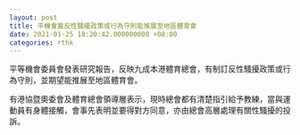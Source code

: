 ```yaml
---
layout: post
title: 平機會冀反性騷擾政策或行為守則能推展至地區體育會
date: 2021-01-25 18:20:42.000000000 +08:00
categories: rthk
---
```


平等機會委員會發表研究報告，反映九成本港體育總會，有制訂反性騷擾政策或行為守則，並期望能推展至地區體育會。

有港協暨奧委會及體育總會領導層表示，現時總會都有清楚指引給予教練，當與運動員有身體接觸，會事先表明並要得對方同意，亦由總會高層處理有關性騷擾的投訴。
